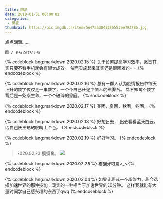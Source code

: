 ```yaml
---
title: 想法
date: 2019-01-01 00:00:02
categories:
 - 黑板
thumbnail: https://pic.imgdb.cn/item/5e47aa3848b86553ee793785.jpg
---
```


点点滴滴......

<!--more-->

    图 / あらゐけいいち

{% codeblock lang:markdown 2020.02.15 %}
关于如何提高学习效率，感觉其实只要不看手机就会有很大成效。
然而实施起来其实还是很困难的= =
{% endcodeblock %}

{% codeblock lang:markdown 2020.02.16 %}
总有一群人认为疫情报告中每天上升的数字仅仅是一串数字，一个个自己仕途中恼人的绊脚石。
殊不知每个数字背后是一条条生命，一个个破碎的家庭。
{% endcodeblock %}

{% codeblock lang:markdown 2020.02.17 %}
春困，夏困，秋困，冬困。
{% endcodeblock %}

{% codeblock lang:markdown 2020.02.18 %}
好想出去，
出去看看蓝天白云，
给自己快生锈的眼睛上个色。
{% endcodeblock %}

{% codeblock lang:markdown 2020.02.19 %}
好好学习。
{% endcodeblock %}

> 2020.02.23
> 摸摸鱼。
> ![](https://pic.imgdb.cn/item/5e523a6bbb8bdc23dea07644.jpg)

{% codeblock lang:markdown 2020.02.28 %}
猫猫好可爱>_<
{% endcodeblock %}

{% codeblock lang:markdown 2020.03.04 %}
如果让我选一个超能力，我会选择加速世界的那种技能：现实的一秒相当于加速世界的20分钟。
这样我就能有大量时间学自己感兴趣的东西了qwq
{% endcodeblock %}